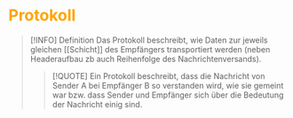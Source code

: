 # <font color = "orange">Protokoll</font>

>[!INFO] Definition
>Das Protokoll beschreibt, wie Daten zur jeweils gleichen [[Schicht]] des Empfängers transportiert werden (neben Headeraufbau zb auch Reihenfolge des Nachrichtenversands).
>
>>[!QUOTE] Ein Protokoll beschreibt, dass die Nachricht von Sender A bei Empfänger B so verstanden wird, wie sie gemeint war bzw. dass Sender und Empfänger sich über die Bedeutung der Nachricht einig sind.



